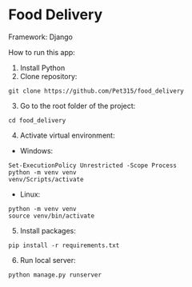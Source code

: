 # Food Delivery

Framework: Django

How to run this app:

1. Install Python
2. Clone repository:
```
git clone https://github.com/Pet315/food_delivery
```
3. Go to the root folder of the project:
```
cd food_delivery
```
4. Activate virtual environment:
* Windows:
```
Set-ExecutionPolicy Unrestricted -Scope Process
python -m venv venv
venv/Scripts/activate
```
* Linux:
```
python -m venv venv
source venv/bin/activate
```
5. Install packages:
```
pip install -r requirements.txt
```
6. Run local server:
```
python manage.py runserver
``` 

